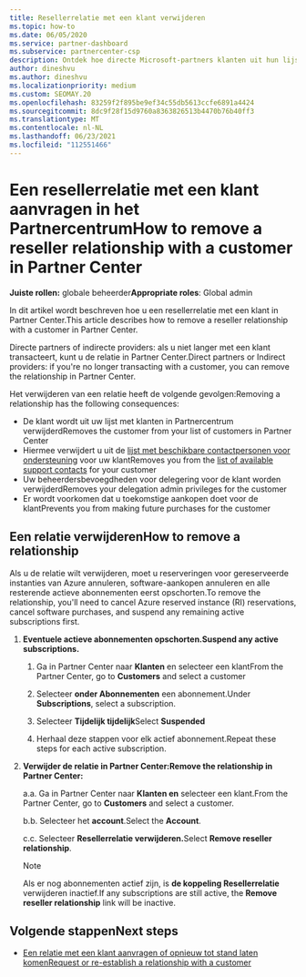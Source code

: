 ```yaml
---
title: Resellerrelatie met een klant verwijderen
ms.topic: how-to
ms.date: 06/05/2020
ms.service: partner-dashboard
ms.subservice: partnercenter-csp
description: Ontdek hoe directe Microsoft-partners klanten uit hun lijst kunnen verwijderen, gedelegeerde beheerdersbevoegdheden kunnen verwijderen en kunnen stoppen met het ondersteunen of kopen van klanten.
author: dineshvu
ms.author: dineshvu
ms.localizationpriority: medium
ms.custom: SEOMAY.20
ms.openlocfilehash: 83259f2f895be9ef34c55db5613ccfe6891a4424
ms.sourcegitcommit: 8dc9f28f15d9760a8363826513b4470b76b40ff3
ms.translationtype: MT
ms.contentlocale: nl-NL
ms.lasthandoff: 06/23/2021
ms.locfileid: "112551466"
---
```

# <a name="how-to-remove-a-reseller-relationship-with-a-customer-in-partner-center"></a><span data-ttu-id="c1439-103">Een resellerrelatie met een klant aanvragen in het Partnercentrum</span><span class="sxs-lookup"><span data-stu-id="c1439-103">How to remove a reseller relationship with a customer in Partner Center</span></span>

<span data-ttu-id="c1439-104">**Juiste rollen:** globale beheerder</span><span class="sxs-lookup"><span data-stu-id="c1439-104">**Appropriate roles**: Global admin</span></span>

<span data-ttu-id="c1439-105">In dit artikel wordt beschreven hoe u een resellerrelatie met een klant in Partner Center.</span><span class="sxs-lookup"><span data-stu-id="c1439-105">This article describes how to remove a reseller relationship with a customer in Partner Center.</span></span>

<span data-ttu-id="c1439-106">Directe partners of indirecte providers: als u niet langer met een klant transacteert, kunt u de relatie in Partner Center.</span><span class="sxs-lookup"><span data-stu-id="c1439-106">Direct partners or Indirect providers: if you're no longer transacting with a customer, you can remove the relationship in Partner Center.</span></span>

<span data-ttu-id="c1439-107">Het verwijderen van een relatie heeft de volgende gevolgen:</span><span class="sxs-lookup"><span data-stu-id="c1439-107">Removing a relationship has the following consequences:</span></span>

- <span data-ttu-id="c1439-108">De klant wordt uit uw lijst met klanten in Partnercentrum verwijderd</span><span class="sxs-lookup"><span data-stu-id="c1439-108">Removes the customer from your list of customers in Partner Center</span></span>
- <span data-ttu-id="c1439-109">Hiermee verwijdert u uit de [lijst met beschikbare contactpersonen voor ondersteuning](assign-support-contacts.md) voor uw klant</span><span class="sxs-lookup"><span data-stu-id="c1439-109">Removes you from the [list of available support contacts](assign-support-contacts.md) for your customer</span></span>
- <span data-ttu-id="c1439-110">Uw beheerdersbevoegdheden voor delegering voor de klant worden verwijderd</span><span class="sxs-lookup"><span data-stu-id="c1439-110">Removes your delegation admin privileges for the customer</span></span>
- <span data-ttu-id="c1439-111">Er wordt voorkomen dat u toekomstige aankopen doet voor de klant</span><span class="sxs-lookup"><span data-stu-id="c1439-111">Prevents you from making future purchases for the customer</span></span>

## <a name="how-to-remove-a-relationship"></a><span data-ttu-id="c1439-112">Een relatie verwijderen</span><span class="sxs-lookup"><span data-stu-id="c1439-112">How to remove a relationship</span></span>

<span data-ttu-id="c1439-113">Als u de relatie wilt verwijderen, moet u reserveringen voor gereserveerde instanties van Azure annuleren, software-aankopen annuleren en alle resterende actieve abonnementen eerst opschorten.</span><span class="sxs-lookup"><span data-stu-id="c1439-113">To remove the relationship, you'll need to cancel Azure reserved instance (RI) reservations, cancel software purchases, and suspend any remaining active subscriptions first.</span></span>

1. <span data-ttu-id="c1439-114">**Eventuele actieve abonnementen opschorten.**</span><span class="sxs-lookup"><span data-stu-id="c1439-114">**Suspend any active subscriptions.**</span></span>

   1. <span data-ttu-id="c1439-115">Ga in Partner Center naar **Klanten** en selecteer een klant</span><span class="sxs-lookup"><span data-stu-id="c1439-115">From the Partner Center, go to **Customers** and select a customer</span></span>

   2. <span data-ttu-id="c1439-116">Selecteer **onder Abonnementen** een abonnement.</span><span class="sxs-lookup"><span data-stu-id="c1439-116">Under **Subscriptions**, select a subscription.</span></span>

   3. <span data-ttu-id="c1439-117">Selecteer **Tijdelijk tijdelijk**</span><span class="sxs-lookup"><span data-stu-id="c1439-117">Select **Suspended**</span></span>

   4. <span data-ttu-id="c1439-118">Herhaal deze stappen voor elk actief abonnement.</span><span class="sxs-lookup"><span data-stu-id="c1439-118">Repeat these steps for each active subscription.</span></span>

2. <span data-ttu-id="c1439-119">**Verwijder de relatie in Partner Center:**</span><span class="sxs-lookup"><span data-stu-id="c1439-119">**Remove the relationship in Partner Center:**</span></span>

   <span data-ttu-id="c1439-120">a.</span><span class="sxs-lookup"><span data-stu-id="c1439-120">a.</span></span> <span data-ttu-id="c1439-121">Ga in Partner Center naar **Klanten en** selecteer een klant.</span><span class="sxs-lookup"><span data-stu-id="c1439-121">From the Partner Center, go to **Customers** and select a customer.</span></span>

   <span data-ttu-id="c1439-122">b.</span><span class="sxs-lookup"><span data-stu-id="c1439-122">b.</span></span> <span data-ttu-id="c1439-123">Selecteer het **account**.</span><span class="sxs-lookup"><span data-stu-id="c1439-123">Select the **Account**.</span></span>

   <span data-ttu-id="c1439-124">c.</span><span class="sxs-lookup"><span data-stu-id="c1439-124">c.</span></span> <span data-ttu-id="c1439-125">Selecteer **Resellerrelatie verwijderen.**</span><span class="sxs-lookup"><span data-stu-id="c1439-125">Select **Remove reseller relationship**.</span></span>

   > [!NOTE]
   > <span data-ttu-id="c1439-126">Als er nog abonnementen actief zijn, is **de koppeling Resellerrelatie** verwijderen inactief.</span><span class="sxs-lookup"><span data-stu-id="c1439-126">If any subscriptions are still active, the **Remove reseller relationship** link will be inactive.</span></span>

## <a name="next-steps"></a><span data-ttu-id="c1439-127">Volgende stappen</span><span class="sxs-lookup"><span data-stu-id="c1439-127">Next steps</span></span>

- [<span data-ttu-id="c1439-128">Een relatie met een klant aanvragen of opnieuw tot stand laten komen</span><span class="sxs-lookup"><span data-stu-id="c1439-128">Request or re-establish a relationship with a customer</span></span>](request-a-relationship-with-a-customer.md)
